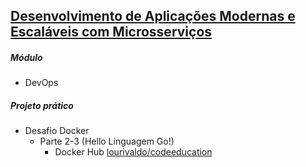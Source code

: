 
## [Desenvolvimento de Aplicações Modernas e Escaláveis com Microsserviços](https://code.education/cursos-online/)
##### Módulo
* DevOps
##### Projeto prático
* Desafio Docker 
    * Parte 2-3 (Hello Linguagem Go!)
        * Docker Hub [lourivaldo/codeeducation](https://hub.docker.com/r/lourivaldo/codeeducation)
